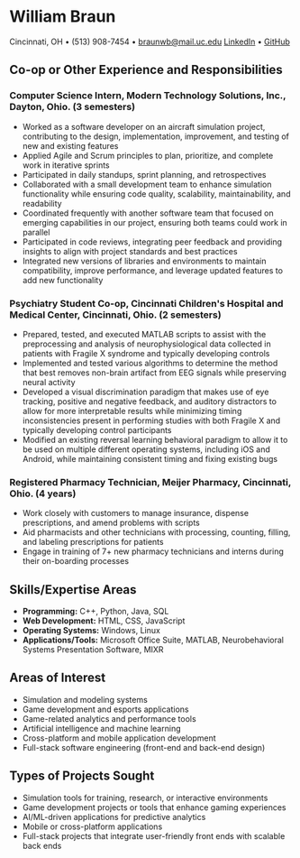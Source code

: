 # William Braun
Cincinnati, OH • (513) 908-7454 • braunwb@mail.uc.edu
[LinkedIn](https://www.linkedin.com/in/william-braun-/?) • [GitHub](https://github.com/William-Braun)

## Co-op or Other Experience and Responsibilities
### **Computer Science Intern, Modern Technology Solutions, Inc., Dayton, Ohio. (3 semesters)**
- Worked as a software developer on an aircraft simulation project, contributing to the design, implementation, improvement, and testing of new and existing features
- Applied Agile and Scrum principles to plan, prioritize, and complete work in iterative sprints
- Participated in daily standups, sprint planning, and retrospectives
- Collaborated with a small development team to enhance simulation functionality while ensuring code quality, scalability, maintainability, and readability
- Coordinated frequently with another software team that focused on emerging capabilities in our project, ensuring both teams could work in parallel
- Participated in code reviews, integrating peer feedback and providing insights to align with project standards and best practices
- Integrated new versions of libraries and environments to maintain compatibility, improve performance, and leverage updated features to add new functionality

### **Psychiatry Student Co-op, Cincinnati Children's Hospital and Medical Center, Cincinnati, Ohio. (2 semesters)**
- Prepared, tested, and executed MATLAB scripts to assist with the preprocessing and analysis of neurophysiological data collected in patients with Fragile X syndrome and typically developing controls
- Implemented and tested various algorithms to determine the method that best removes non-brain artifact from EEG signals while preserving neural activity
- Developed a visual discrimination paradigm that makes use of eye tracking, positive and negative feedback, and auditory distractors to allow for more interpretable results while minimizing timing inconsistencies present in performing studies with both Fragile X and typically developing control participants
- Modified an existing reversal learning behavioral paradigm to allow it to be used on multiple different operating systems, including iOS and Android, while maintaining consistent timing and fixing existing bugs

### **Registered Pharmacy Technician, Meijer Pharmacy, Cincinnati, Ohio. (4 years)**
- Work closely with customers to manage insurance, dispense prescriptions, and amend problems with scripts
- Aid pharmacists and other technicians with processing, counting, filling, and labeling prescriptions for patients
- Engage in training of 7+ new pharmacy technicians and interns during their on-boarding processes

## Skills/Expertise Areas
- **Programming:** C++, Python, Java, SQL
- **Web Development:** HTML, CSS, JavaScript
- **Operating Systems:** Windows, Linux
- **Applications/Tools:** Microsoft Office Suite, MATLAB, Neurobehavioral Systems Presentation Software, MIXR

## Areas of Interest
- Simulation and modeling systems
- Game development and esports applications
- Game-related analytics and performance tools  
- Artificial intelligence and machine learning
- Cross-platform and mobile application development
- Full-stack software engineering (front-end and back-end design)

## Types of Projects Sought
- Simulation tools for training, research, or interactive environments
- Game development projects or tools that enhance gaming experiences
- AI/ML-driven applications for predictive analytics
- Mobile or cross-platform applications
- Full-stack projects that integrate user-friendly front ends with scalable back ends
